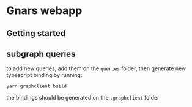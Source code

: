 # Gnars webapp

## Getting started

## subgraph queries

to add new queries, add them on the `queries` folder, then generate new typescript binding by running:
```
yarn graphclient build
```

the bindings should be generated on the `.graphclient` folder